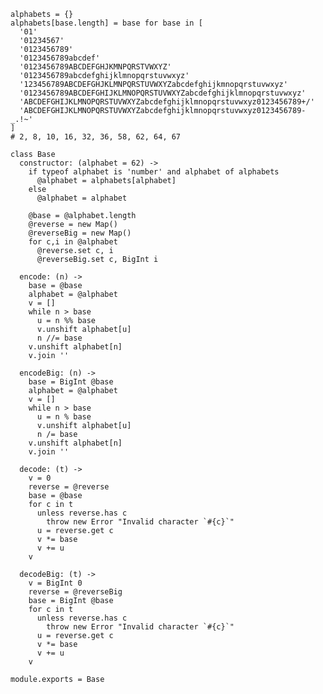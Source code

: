     alphabets = {}
    alphabets[base.length] = base for base in [
      '01'
      '01234567'
      '0123456789'
      '0123456789abcdef'
      '0123456789ABCDEFGHJKMNPQRSTVWXYZ'
      '0123456789abcdefghijklmnopqrstuvwxyz'
      '123456789ABCDEFGHJKLMNPQRSTUVWXYZabcdefghijkmnopqrstuvwxyz'
      '0123456789ABCDEFGHIJKLMNOPQRSTUVWXYZabcdefghijklmnopqrstuvwxyz'
      'ABCDEFGHIJKLMNOPQRSTUVWXYZabcdefghijklmnopqrstuvwxyz0123456789+/'
      'ABCDEFGHIJKLMNOPQRSTUVWXYZabcdefghijklmnopqrstuvwxyz0123456789-_.!~'
    ]
    # 2, 8, 10, 16, 32, 36, 58, 62, 64, 67

    class Base
      constructor: (alphabet = 62) ->
        if typeof alphabet is 'number' and alphabet of alphabets
          @alphabet = alphabets[alphabet]
        else
          @alphabet = alphabet

        @base = @alphabet.length
        @reverse = new Map()
        @reverseBig = new Map()
        for c,i in @alphabet
          @reverse.set c, i
          @reverseBig.set c, BigInt i

      encode: (n) ->
        base = @base
        alphabet = @alphabet
        v = []
        while n > base
          u = n %% base
          v.unshift alphabet[u]
          n //= base
        v.unshift alphabet[n]
        v.join ''

      encodeBig: (n) ->
        base = BigInt @base
        alphabet = @alphabet
        v = []
        while n > base
          u = n % base
          v.unshift alphabet[u]
          n /= base
        v.unshift alphabet[n]
        v.join ''

      decode: (t) ->
        v = 0
        reverse = @reverse
        base = @base
        for c in t
          unless reverse.has c
            throw new Error "Invalid character `#{c}`"
          u = reverse.get c
          v *= base
          v += u
        v

      decodeBig: (t) ->
        v = BigInt 0
        reverse = @reverseBig
        base = BigInt @base
        for c in t
          unless reverse.has c
            throw new Error "Invalid character `#{c}`"
          u = reverse.get c
          v *= base
          v += u
        v

    module.exports = Base
